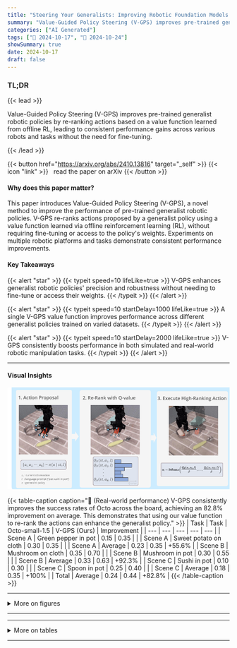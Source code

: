 ```yaml
---
title: "Steering Your Generalists: Improving Robotic Foundation Models via Value Guidance"
summary: "Value-Guided Policy Steering (V-GPS) improves pre-trained generalist robotic policies by re-ranking actions based on a value function learned from offline RL, leading to consistent performance gains a....."
categories: ["AI Generated"]
tags: ["🔖 2024-10-17", "🤗 2024-10-24"]
showSummary: true
date: 2024-10-17
draft: false
---
```


### TL;DR


{{< lead >}}

Value-Guided Policy Steering (V-GPS) improves pre-trained generalist robotic policies by re-ranking actions based on a value function learned from offline RL, leading to consistent performance gains across various robots and tasks without the need for fine-tuning.

{{< /lead >}}


{{< button href="https://arxiv.org/abs/2410.13816" target="_self" >}}
{{< icon "link" >}} &nbsp; read the paper on arXiv
{{< /button >}}

#### Why does this paper matter?
This paper introduces Value-Guided Policy Steering (V-GPS), a novel method to improve the performance of pre-trained generalist robotic policies.  V-GPS re-ranks actions proposed by a generalist policy using a value function learned via offline reinforcement learning (RL), without requiring fine-tuning or access to the policy's weights.  Experiments on multiple robotic platforms and tasks demonstrate consistent performance improvements.
#### Key Takeaways

{{< alert "star" >}}
{{< typeit speed=10 lifeLike=true >}} V-GPS enhances generalist robotic policies' precision and robustness without needing to fine-tune or access their weights. {{< /typeit >}}
{{< /alert >}}

{{< alert "star" >}}
{{< typeit speed=10 startDelay=1000 lifeLike=true >}} A single V-GPS value function improves performance across different generalist policies trained on varied datasets. {{< /typeit >}}
{{< /alert >}}

{{< alert "star" >}}
{{< typeit speed=10 startDelay=2000 lifeLike=true >}} V-GPS consistently boosts performance in both simulated and real-world robotic manipulation tasks. {{< /typeit >}}
{{< /alert >}}

------
#### Visual Insights



![](figures/figures_1_0.png "🔼 Figure 1: (V-GPS) We introduce Value-Guided Policy Steering (V-GPS), a novel approach that improves the performance of pre-trained generalist robotic policies by re-ranking their actions at deployment time based on a value function learned via offline RL. The same single V-GPS value function can be combined with any off-the-shelf generalist policy in a plug-and-play manner, without the need to fine-tune or access the policy's weights, improving downstream performance across multiple robotic platforms.")





{{< table-caption caption="🔽  (Real-world performance) V-GPS consistently improves the success rates of Octo across the board, achieving an 82.8% improvement on average. This demonstrates that using our value function to re-rank the actions can enhance the generalist policy." >}}
| Task | Task | Octo-small-1.5 | V-GPS (Ours) | Improvement |
| --- | --- | --- | --- | --- |
| Scene A | Green pepper in pot | 0.15 | 0.35 |  |
| Scene A | Sweet potato on cloth | 0.30 | 0.35 |  |
| Scene A | Average | 0.23 | 0.35 | +55.6% |
| Scene B | Mushroom on cloth | 0.35 | 0.70 |  |
| Scene B | Mushroom in pot | 0.30 | 0.55 |  |
| Scene B | Average | 0.33 | 0.63 | +92.3% |
| Scene C | Sushi in pot | 0.10 | 0.30 |  |
| Scene C | Spoon in pot | 0.25 | 0.40 |  |
| Scene C | Average | 0.18 | 0.35 | +100% |
| Total | Average | 0.24 | 0.44 | +82.8% |
{{< /table-caption >}}


------



<details>
<summary>More on figures
</summary>


![](figures/figures_6_0.png "🔼 Figure 3: (Experimental setup) We evaluate our method on 12 tasks in total. In the real-world WidowX robot platform, we study 6 tasks across 3 different scenes. In the SIMPLER simulated evaluation suite, we study 4 tasks on the WidowX platform and 2 tasks on the Google Robot.")

![](figures/figures_7_0.png "🔼 Figure 2: (Failures of Octo) Octo policy encounters failures such as imprecise grasping (first row), dropping the object prematurely (second row), and holding onto the object for too long (third row).")

![](figures/figures_15_0.png "🔼 Figure 5: (Model Architecture.) Our value function uses a ResNet-34 image encoder with FiLM language conditioning.")


</details>

------







------

<details>
<summary>More on tables
</summary>


{{< table-caption caption="🔽 (SIMPLER [11] performance) V-GPS improves the success rates of all five generalist policies across multiple embodiments using the same single value function." >}}
| Task | Task | Octo-s | Octo-s +Ours | Octo-b | Octo-b +Ours | Octo-s-1.5 | Octo-s-1.5 +Ours | RT-1-X | RT-1-X +Ours | OpenVLA | OpenVLA +Ours |
| --- | --- | --- | --- | --- | --- | --- | --- | --- | --- | --- | --- |
| WidowX | Spoon on towel | 0.52 | 0.46 | 0.25 | 0.21 | 0.01 | 0.06 | 0.01 | 0.01 | 0.00 | 0.00 |
| WidowX | Carrot on plate | 0.15 | 0.16 | 0.18 | 0.24 | 0.00 | 0.00 | 0.06 | 0.07 | 0.06 | 0.04 |
| WidowX | Stack blocks | 0.07 | 0.07 | 0.00 | 0.01 | 0.00 | 0.02 | 0.00 | 0.00 | 0.00 | 0.02 |
| WidowX | Eggplant basket | 0.49 | 0.84 | 0.28 | 0.33 | 0.01 | 0.44 | 0.01 | 0.03 | 0.14 | 0.20 |
| WidowX | Average | 0.30 | 0.38 | 0.17 | 0.20 | 0.01 | 0.13 | 0.02 | 0.03 | 0.05 | 0.07 |
| Google Robot | Pick Can | 0.31 | 0.38 | 0.29 | 0.24 | 0.05 | 0.43 | 0.19 | 0.29 | 0.72 | 0.82 |
| Google Robot | Put Near | 0.12 | 0.16 | 0.04 | 0.05 | 0.10 | 0.15 | 0.44 | 0.42 | 0.52 | 0.56 |
| Google Robot | Average | 0.22 | 0.27 | 0.17 | 0.14 | 0.07 | 0.29 | 0.32 | 0.36 | 0.62 | 0.69 |
| Total | Average | 0.27 | 0.34 | 0.17 | 0.18 | 0.02 | 0.18 | 0.12 | 0.14 | 0.24 | 0.27 |
{{< /table-caption >}}

{{< table-caption caption="🔽 Table 3: (V-GPS with IQL) Using an IQL value function for V-GPS is also effective for improving the success rates of all five generalist policies across multiple embodiments." >}}
| Task | Task | Octo-s | Octo-s +Ours | Octo-b | Octo-b +Ours | Octo-s-1.5 | Octo-s-1.5 +Ours | RT1-X | RT1-X +Ours | OpenVLA | OpenVLA +Ours |
| --- | --- | --- | --- | --- | --- | --- | --- | --- | --- | --- | --- |
| WidowX | Spoon on towel | 0.52 | 0.50 | 0.25 | 0.16 | 0.01 | 0.07 | 0.01 | 0.03 | 0.00 | 0.02 |
| WidowX | Carrot on plate | 0.15 | 0.18 | 0.18 | 0.20 | 0.00 | 0.00 | 0.06 | 0.07 | 0.06 | 0.06 |
| WidowX | Stack blocks | 0.07 | 0.09 | 0.00 | 0.00 | 0.00 | 0.02 | 0.00 | 0.00 | 0.00 | 0.00 |
| WidowX | Eggplant basket | 0.49 | 0.59 | 0.28 | 0.37 | 0.01 | 0.07 | 0.01 | 0.01 | 0.14 | 0.54 |
| WidowX | Average | 0.30 | 0.34 | 0.17 | 0.18 | 0.01 | 0.04 | 0.02 | 0.03 | 0.05 | 0.15 |
| Google Robot | Pick Can | 0.31 | 0.30 | 0.29 | 0.30 | 0.05 | 0.47 | 0.19 | 0.32 | 0.72 | 0.78 |
| Google Robot | Put Near | 0.12 | 0.17 | 0.04 | 0.06 | 0.10 | 0.21 | 0.44 | 0.43 | 0.52 | 0.44 |
| Google Robot | Average | 0.22 | 0.23 | 0.17 | 0.18 | 0.07 | 0.18 | 0.32 | 0.37 | 0.62 | 0.61 |
| Total | Average | 0.27 | 0.31 | 0.17 | 0.18 | 0.02 | 0.14 | 0.12 | 0.15 | 0.24 | 0.31 |
{{< /table-caption >}}

{{< table-caption caption="🔽 (Real-world performance) V-GPS consistently improves the success rates of Octo across the board, achieving an 82.8% improvement on average. This demonstrates that using our value function to re-rank the actions can enhance the generalist policy." >}}
| Cal-QL a | 5.0 |
| --- | --- |
| IQL expectile T | 0.7 |
| discount factor | 0.98 |
| learning rate | 3e-4 |
| positive reward steps H | 3 |
| number of actions to sample K | {10, 50} |
| softmax temperature B | {0, 0.1, 1.0} |
{{< /table-caption >}}

{{< table-caption caption="🔽 (Real-world performance) V-GPS consistently improves the success rates of Octo across the board, achieving an 82.8% improvement on average. This demonstrates that using our value function to re-rank the actions can enhance the generalist policy." >}}
|  | Language Instructions |
| --- | --- |
| Scene A | put the green pepper in the pot put the sweet potato on the cloth |
| Scene B | put the mushroom on the cloth put the mushroom in the pot |
| Scene C | put the sushi in the pot put the green spoon in the pot |
{{< /table-caption >}}

{{< table-caption caption="🔽 Table 1: (Real-world performance) V-GPS consistently improves the success rates of Octo across the board, achieving an 82.8% improvement on average. This demonstrates that using our value function to re-rank the actions can enhance the generalist policy." >}}
|  | Language Instructions |
| --- | --- |
| WidowX | put the spoon on the towel put carrot on plate stack the green block on the yellow block put eggplant into yellow basket |
| Google Robot | pick coke can move {object1} near {object2} |
{{< /table-caption >}}

{{< table-caption caption="🔽 (Real-world performance) V-GPS consistently improves the success rates of Octo across the board, achieving an 82.8% improvement on average. This demonstrates that using our value function to re-rank the actions can enhance the generalist policy." >}}
| Task | Octo-small | Octo-finetuned | Octo-scratch | Resnet-DP | Ours (IQL) | Ours (Cal-QL) |
| --- | --- | --- | --- | --- | --- | --- |
| Spoon on towel | 0.52 | 0.28 | 0.01 | 0.05 | 0.50 | 0.46 |
| Carrot on Plate | 0.15 | 0.12 | 0.01 | 0.01 | 0.18 | 0.15 |
| Stack blocks | 0.07 | 0.06 | 0.00 | 0.06 | 0.09 | 0.07 |
| Eggplant basket | 0.49 | 0.41 | 0.00 | 0.37 | 0.59 | 0.84 |
| Average | 0.30 | 0.22 | 0.01 | 0.12 | 0.34 | 0.38 |
{{< /table-caption >}}

{{< table-caption caption="🔽 Table 8: (Ablation over the size of datasets.) Even a value function trained on small amounts of data can be effective in guiding generalist policies at test time." >}}
| Model | Success Rate |
| --- | --- |
| Octo-small (baseline) | 0.49 |
| Ours-100% | 0.59 |
| Ours-50% | 0.59 |
| Ours-10% | 0.55 |
{{< /table-caption >}}

{{< table-caption caption="🔽 (Real-world performance) V-GPS consistently improves the success rates of Octo across the board, achieving an 82.8% improvement on average. This demonstrates that using our value function to re-rank the actions can enhance the generalist policy." >}}
| Method | Inference time (s) | Overhead |
| --- | --- | --- |
| Octo-small | 0.0752 | 1.00 |
| Ours K = 10 | 0.0963 | 1.28 |
| Ours K = 30 | 0.1096 | 1.46 |
| Ours K = 50 | 0.1196 | 1.59 |
| Ours K = 100 | 0.1596 | 2.12 |
{{< /table-caption >}}

{{< table-caption caption="🔽 (SIMPLER [11] performance) V-GPS improves the success rates of all five generalist policies across multiple embodiments using the same single value function." >}}
| Task | Eggplant | Eggplant | Pick Coke | Pick Coke |
| --- | --- | --- | --- | --- |
| Offline RL method | IQL | Cal-QL | IQL | Cal-QL |
| Octo-small (baseline) | 0.49 | 0.49 | 0.31 | 0.31 |
| Ours K = 10 | 0.59 | 0.77 | 0.30 | 0.38 |
| Ours K = 30 | 0.47 | 0.81 | 0.37 | 0.38 |
| Ours K = 50 | 0.42 | 0.84 | 0.31 | 0.38 |
| Ours K = 100 | 0.35 | 0.63 | 0.37 | 0.36 |
{{< /table-caption >}}

{{< table-caption caption="🔽 Table 1: (Real-world performance) V-GPS consistently improves the success rates of Octo across the board, achieving an 82.8% improvement on average. This demonstrates that using our value function to re-rank the actions can enhance the generalist policy." >}}
| Task | IQL actor | Cal-QL actor |
| --- | --- | --- |
| Spoon on towel | 0.00 | 0.00 |
| Eggplant basket | 0.00 | 0.00 |
{{< /table-caption >}}

{{< table-caption caption="🔽 Table 2: (SIMPLER [11] performance) V-GPS improves the success rates of all five generalist policies across multiple embodiments using the same single value function." >}}
| Method | Success Rate |
| --- | --- |
| Octo-small (baseline) | 0.49 |
| Random-selecting | 0.49 |
| Random-policy | 0.00 |
| V-GPS (ours) | 0.84 |
{{< /table-caption >}}

{{< table-caption caption="🔽 Table 2: (SIMPLER [11] performance) V-GPS improves the success rates of all five generalist policies across multiple embodiments using the same single value function." >}}
| Model | Num Params |
| --- | --- |
| Q Network (Ours) | 25.6M |
| Octo-small | 27M |
| Octo-base | 93M |
| OpenVLA | 7B |
| RT1-X | 35M |
{{< /table-caption >}}


</details>

------

